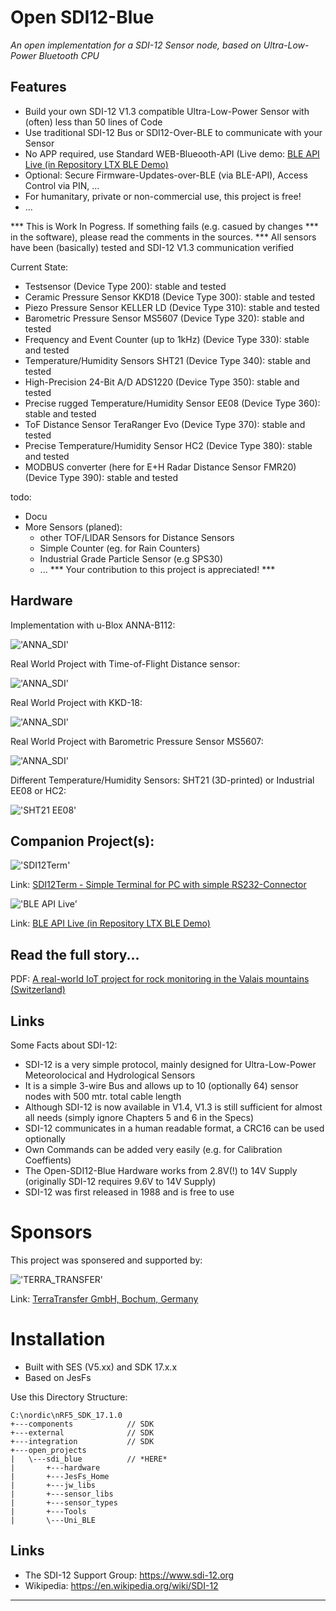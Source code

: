# Open SDI12-Blue #
_An open implementation for a SDI-12 Sensor node, based on Ultra-Low-Power Bluetooth CPU_

## Features ##
- Build your own SDI-12 V1.3 compatible Ultra-Low-Power Sensor with (often) less than 50 lines of Code
- Use traditional SDI-12 Bus or SDI12-Over-BLE to communicate with your Sensor
- No APP required, use Standard WEB-Blueooth-API (Live demo: [BLE API Live (in Repository LTX BLE Demo)](https://joembedded.github.io/ltx_ble_demo/ble_api/index.html)
- Optional: Secure Firmware-Updates-over-BLE (via BLE-API), Access Control via PIN, ...
- For humanitary, private or non-commercial use, this project is free!
- ...

*** This is Work In Pogress. If something fails (e.g. casued by changes
*** in the software), please read the comments in the sources.
*** All sensors have been (basically) tested and SDI-12 V1.3 communication verified

Current State:
- Testsensor (Device Type 200): stable and tested
- Ceramic Pressure Sensor KKD18 (Device Type 300): stable and tested
- Piezo Pressure Sensor KELLER LD (Device Type 310): stable and tested
- Barometric Pressure Sensor MS5607 (Device Type 320): stable and tested
- Frequency and Event Counter (up to 1kHz) (Device Type 330): stable and tested
- Temperature/Humidity Sensors SHT21 (Device Type 340): stable and tested
- High-Precision 24-Bit A/D ADS1220 (Device Type 350): stable and tested
- Precise rugged Temperature/Humidity Sensor EE08 (Device Type 360): stable and tested
- ToF Distance Sensor TeraRanger Evo (Device Type 370): stable and tested
- Precise Temperature/Humidity Sensor HC2 (Device Type 380): stable and tested
- MODBUS converter (here for E+H Radar Distance Sensor FMR20) (Device Type 390): stable and tested

todo: 
- Docu
- More Sensors (planed): 
  - other TOF/LIDAR Sensors for Distance Sensors
  - Simple Counter (eg. for Rain Counters)
  - Industrial Grade Particle Sensor (e.g SPS30)
  - ... *** Your contribution to this project is appreciated! ***
 
 
## Hardware ##
Implementation with u-Blox ANNA-B112:

!['ANNA_SDI'](./hardware/u-Blox_anna-b112/module_0v1.jpg "ANNA-SDI")

Real World Project with Time-of-Flight Distance sensor:

!['ANNA_SDI'](./Img/terabee_typ370.jpg)

Real World Project with KKD-18:

!['ANNA_SDI'](./Img/kkd18_300.jpg)

Real World Project with Barometric Pressure Sensor MS5607:

!['ANNA_SDI'](./Img/baro_320.jpg)

Different Temperature/Humidity Sensors: SHT21 (3D-printed) or Industrial EE08 or HC2:

!['SHT21 EE08'](./Img/sht21_3d_340_ee08_360_hc2_380.jpg)

## Companion Project(s): ##
!['SDI12Term'](./Img/sdi12term_kl.jpg)

Link: [SDI12Term - Simple Terminal for PC with simple RS232-Connector](https://github.com/joembedded/SDI12Term)

!['BLE API Live'](./Img/bleterm.jpg)

Link: [BLE API Live (in Repository LTX BLE Demo)](https://joembedded.github.io/ltx_ble_demo/ble_api/index.html)

## Read the full story... ##
PDF: [A real-world IoT project for rock monitoring in the Valais mountains (Switzerland)](./Img/Report_open_sdi12_en_rev2b.pdf)

## Links ###

Some Facts about SDI-12:
- SDI-12 is a very simple protocol, mainly designed for Ultra-Low-Power Meteorolocical and Hydrological Sensors
- It is a simple 3-wire Bus and allows up to 10 (optionally 64) sensor nodes with 500 mtr. total cable length
- Although SDI-12 is now available in V1.4, V1.3 is still sufficient for almost all needs (simply ignore Chapters 5 and 6 in the Specs)
- SDI-12 communicates in a human readable format, a CRC16 can be used optionally
- Own Commands can be added very easily (e.g. for Calibration Coeffients)
- The Open-SDI12-Blue Hardware works from 2.8V(!) to 14V Supply (originally SDI-12 requires 9.6V to 14V Supply)
- SDI-12 was first released in 1988 and is free to use

# Sponsors #
This project was sponsered and supported by:

!['TERRA_TRANSFER'](./Sponsors/TerraTransfer.jpg "TERRA_TRANSFER")

Link: [TerraTransfer GmbH, Bochum, Germany](https://www.terratransfer.org)

# Installation
- Built with SES (V5.xx) and SDK 17.x.x
- Based on JesFs 

Use this Directory Structure:
```
C:\nordic\nRF5_SDK_17.1.0
+---components            // SDK
+---external              // SDK
+---integration           // SDK
+---open_projects
|   \---sdi_blue          // *HERE*
|       +---hardware
|       +---JesFs_Home
|       +---jw_libs
|       +---sensor_libs
|       +---sensor_types
|       +---Tools
|       \---Uni_BLE        
```

## Links ##
- The SDI-12 Support Group: https://www.sdi-12.org
- Wikipedia: https://en.wikipedia.org/wiki/SDI-12


---
